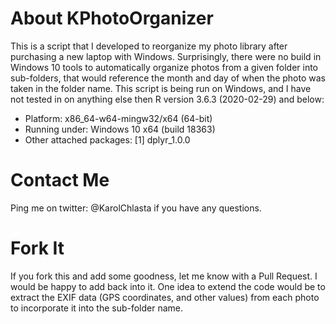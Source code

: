 About KPhotoOrganizer
=====================
This is a script that I developed to reorganize my photo library after purchasing a new laptop with Windows. Surprisingly, there were no build in Windows 10 tools to automatically organize photos from a given folder into sub-folders, that would reference the month and day of when the photo was taken in the folder name. This script is being run on Windows, and I have not tested in on anything else then R version 3.6.3 (2020-02-29) and below:
* Platform: x86_64-w64-mingw32/x64 (64-bit)
* Running under: Windows 10 x64 (build 18363)
* Other attached packages: [1] dplyr_1.0.0

Contact Me
==========
Ping me on twitter: @KarolChlasta if you have any questions.

Fork It
=======
If you fork this and add some goodness, let me know with a Pull Request. I would be happy to add back into it.
One idea to extend the code would be to extract the EXIF data (GPS coordinates, and other values)
from each photo to incorporate it into the sub-folder name.
